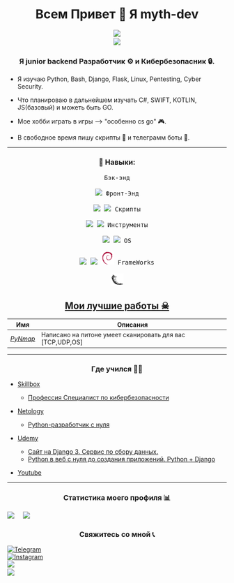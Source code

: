 <h1 align="center">Всем Привет 👋 Я myth-dev</h1>
<p align="center">
<a href="https://mython.uz/" target="_blank">
   <img src="https://img.shields.io/badge/-PORTFOLIO-black?logo=dialogflow&style=for-the-badge">
</a>
<br>
<img src="https://gpvc.arturio.dev/mython-dev">
</p>

</p>
<h3 align="center">Я junior backend Разработчик ⚙️ и Кибербезопасник 🔒.</h3>
<p align="center">



- Я изучаю Python, Bash, Django, Flask, Linux, Pentesting, Cyber Security.

- Что планироваю в дальнейшем изучать С#, SWIFT, KOTLIN, JS(базовый) и можеть быть GO.

- Мое хобби играть в игры --> "особенно cs go" 🎮.

- В свободное время пишу скрипты 📝 и телеграмм боты 🤖. 
 
***

<h3 align='center'>🔧 Навыки:</h3>   

<p align="center">

           
   <kbd>
          <kbd>Бэк-энд</kbd>
          <br>
          <br>
          <img width="30px" src="https://cdn.jsdelivr.net/gh/devicons/devicon/icons/python/python-plain.svg" />
        </kbd>

   <kbd>
          <kbd>Фронт-Энд</kbd>
          <br>
          <br>
          <img width="30px" src="https://cdn.jsdelivr.net/gh/devicons/devicon/icons/html5/html5-original.svg" /> 
          <img width="30px" src="https://cdn.jsdelivr.net/gh/devicons/devicon/icons/css3/css3-plain.svg" /> 
        </kbd>

   <kbd>
          <kbd>Скрипты</kbd>
          <br>
          <br>
          <img width="30px" src="https://cdn.jsdelivr.net/gh/devicons/devicon/icons/python/python-plain.svg" />
          <img width="30px" src="https://cdn.jsdelivr.net/gh/devicons/devicon/icons/bash/bash-original.svg" />
        </kbd>

   <kbd>
         <kbd>Инструменты</kbd>
          <br>
          <br>
          <img width="30px" src="https://cdn.jsdelivr.net/gh/devicons/devicon/icons/vscode/vscode-original.svg" />
          <img width="30px" src="https://github.com/termux/termux-app/raw/master/app/src/main/res/mipmap-xxxhdpi/ic_launcher.png" />
        </kbd>
  <kbd>
          <kbd>OS</kbd>
          <br>
          <br>
          <img width="30px" src="https://cdn.jsdelivr.net/gh/devicons/devicon/icons/linux/linux-original.svg" />
          <img width="30px" src="https://cdn.jsdelivr.net/gh/devicons/devicon/icons/windows8/windows8-original.svg" />
          <img width="30px" src="https://raw.githubusercontent.com/devicons/devicon/1119b9f84c0290e0f0b38982099a2bd027a48bf1/icons/debian/debian-original.svg" />
        </kbd>
  <kbd>
          <kbd>FrameWorks</kbd>
          <br>
          <br>
          <img width="30px" src="https://raw.githubusercontent.com/devicons/devicon/1119b9f84c0290e0f0b38982099a2bd027a48bf1/icons/flask/flask-original.svg"
          <img width="30px" src="https://raw.githubusercontent.com/devicons/devicon/1119b9f84c0290e0f0b38982099a2bd027a48bf1/icons/django/django-plain.svg" />
        </kbd>
        
</p>

 
<h2 align="center"><u>Мои лучшие работы ☠</u></h2>
      
| Имя                  | Описания                                            |
| ----------------------|------------------------------------------------------- |
| _[PyNmap](https://github.com/myth-dev-1337/PyNmap)_ | Написано на питоне умеет сканировать для вас [TCP,UDP,OS] 

***


<h3 align='center'>Где учился 👨‍🎓</h3>  

- [Skillbox](https://skillbox.com/)
   - [Профессия Специалист по кибербезопасности](https://skillbox.uz/course/profession-cybersecurity)
- [Netology](https://netology.ru/)
   - [Python-разработчик с нуля](https://netology.ru/programs/python) 
- [Udemy](https://www.udemy.com/)
   - [Сайт на Django 3. Сервис по сбору данных.](https://www.udemy.com/course/site-on-django-3/)
   - [Python в веб с нуля до создания приложений. Python + Django](www.udemy.com/course/python-pythondjango/l)

- [Youtube](https://youtube.com/) 

***


<p>
   </p>
   
<h3 align='center'>Статистика моего профиля 📊</h3>   
<p><a href="https://github.com/mython-dev">
<img height="165" src="https://github-readme-stats.vercel.app/api?username=mython-dev&show_icons=true&include_all_commits=true&theme=react&cache_seconds=3200&hide_border=true" /></a>
&nbsp;&nbsp;&nbsp;
<a href="https://github.com/htr-tech"><img src="https://github-readme-stats.vercel.app/api/top-langs/?username=mython-dev&layout=compact&theme=react&hide_border=true" />
</a></p>

 
 
<h3 align='center'>Свяжитесь со мной 📞</h3>

[![Telegram](https://img.shields.io/badge/-Telegram-090909?style=for-the-badge&logo=telegram&logoColor=27A0D9)](https://t.me/myth_dev)
<br>
[![Instagram](https://img.shields.io/badge/-Instagram-090909?style=for-the-badge&logo=instagram&logoColor=B4068E)](https://www.instagram.com/mython_dev/)
<br>
<a href="https://mython.uz/" target="_blank">
   <img src="https://img.shields.io/badge/-mython.uz-black?logo=dialogflow&style=for-the-badge">
</a>
<br>
<a href="mailto:miton0030@gmail.com" target="_blank"><img src="https://img.shields.io/badge/Email-miton0030@gmail.com-teal?style=for-the-badge&logo=gmail"></a>
<br>

